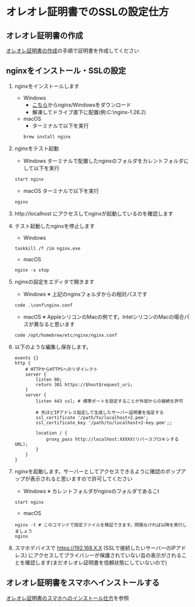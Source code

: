 # オレオレ証明書でのSSLの設定仕方

## オレオレ証明書の作成

[オレオレ証明書の作成](./create_self_signed_cert_ssl.md)の手順で証明書を作成してください

## nginxをインストール・SSLの設定

1. nginxをインストールします
   - Windows
     - [こちら](https://nginx.org/en/download.html)からnginx/Windowsをダウンロード
     - 解凍してドライブ直下に配置(例:C:\nginx-1.26.2\)
   - macOS
     - ターミナルで以下を実行
     ```
     brew install nginx
     ```
1. nginxをテスト起動
   - Windows ターミナルで配置したnginxのフォルダをカレントフォルダにして以下を実行
   ```
   start nginx
   ```
   - macOS ターミナルで以下を実行
   ```
   nginx
   ```
1. http://localhost にアクセスしてnginxが起動しているのを確認します
1. テスト起動したnginxを停止します
   - Windows
   ```
   taskkill /f /im nginx.exe
   ```
   - macOS
   ```
   nginx -s stop
   ```
1. nginxの設定をエディタで開きます
   - Windows ※ 上記のnginxフォルダからの相対パスです
   ```
   code .\conf\nginx.conf
   ```
   - macOS ※ AppleシリコンのMacの例です。IntelシリコンのMacの場合パスが異なると思います
   ```
   code /opt/homebrew/etc/nginx/nginx.conf
   ```
1. 以下のような編集し保存します。

   ```
   events {}
   http {
       # HTTPからHTTPSへのリダイレクト
       server {
           listen 80;
           return 301 https://$host$request_uri;
       }
       server {
           listen 443 ssl; # 標準ポートを設定することが外部からの接続を許可

           # 先ほどIPアドレス指定して生成したサーバー証明書を指定する
           ssl_certificate '/path/to/localhost+2.pem';
           ssl_certificate_key '/path/to/localhost+2-key.pem';;

           location / {
               proxy_pass http://localhost:XXXXX(リバースプロキシするURL);
           }
       }
   }
   ```

1. nginxを起動します。サーバーとしてアクセスできるように確認のポップアップが表示されると思いますので許可してください
   - Windows ※ カレントフォルダがnginxのフォルダであるこt
   ```
   start nginx
   ```
   - macOS
   ```
   nginx -t # このコマンドで設定ファイルを検証できます。問題なければ以降を実行しましょう
   nginx
   ```
1. スマホデバイスで https://192.168.X.X (SSLで接続したいサーバーのIPアドレス) にアクセスしてプライバシーが保護されていない旨の表示がされることを確認します(まだオレオレ証明書を信頼状態にしていないので)

## オレオレ証明書をスマホへインストールする

[オレオレ証明書のスマホへのインストール仕方](./install_signed_cert_ssl_to_smartphone.md)を参照
